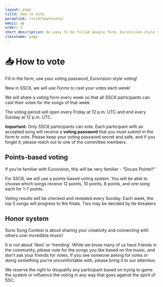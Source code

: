 ```yaml
---
layout: page
title: How to vote
permalink: /ssc6/howtovote/
emoji: 📥
order: 5
short_description: An easy to be filled Google form, Eurovision-style voting!
classname: page
---
```


# 📥 How to vote

Fill in the form, use your voting password, Eurovision-style voting!

New in SSC6, we will use *Forms* to cast your votes each week!

We will share a voting form every week so that all SSC6 participants can cast their votes for the songs of that week.

The voting period will open every Friday at 12 p.m. UTC and end every Sunday at 12 p.m. UTC.

**Important**: Only SSC6 participants can vote. Each participant with an accepted song will receive a **voting password** that you must submit in the form to vote. Please keep your voting password secret and safe, and if you forget it, please reach out to one of the committee members.

## Points-based voting

If you’re familiar with Eurovision, this will be very familiar - “Douze Points!!”

For SSC6, we will use a points-based voting system. You will be able to choose which songs receive 12 points, 10 points, 8 points, and one song each for 1-7 points.

Voting results will be checked and revealed every Sunday. Each week, the top 5 songs will progress to the finals. Ties may be decided by tie-breakers

## Honor system

Suno Song Contest is about sharing your creativity and connecting with others over incredible music!

It is not about ‘likes’ or ‘trending’. While we know many of us have friends in the community, please vote for the songs you like based on the music, and don’t ask your friends for votes. If you see someone asking for votes or doing something you’re uncomfortable with, please bring it to our attention.

We reserve the right to disqualify any participant based on trying to game the system or influence the voting in any way that goes against the spirit of SSC.
